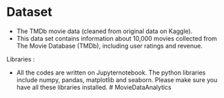 # Dataset
* The TMDb movie data (cleaned from original data on Kaggle).
* This data set contains information about 10,000 movies collected from The Movie Database (TMDb), including user ratings and revenue.

Libraries : 
* All the codes are written on Jupyternotebook. The python libraries include numpy, pandas, matplotlib and seaborn. Please make sure you
have all these libraries installed. 
#   M o v i e D a t a A n a l y t i c s  
 